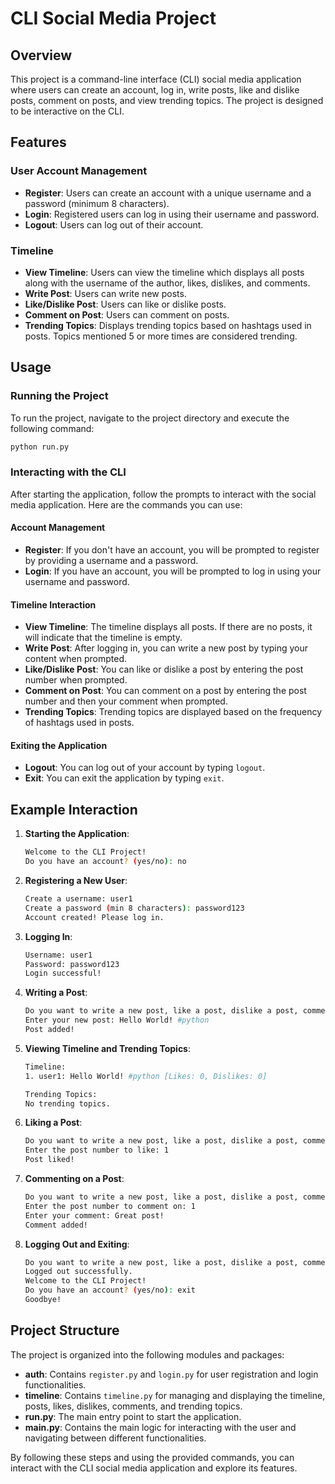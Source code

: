 # CLI Social Media Project

## Overview

This project is a command-line interface (CLI) social media application where users can create an account, log in, write posts, like and dislike posts, comment on posts, and view trending topics. The project is designed to be interactive on the CLI.

## Features

### User Account Management
- **Register**: Users can create an account with a unique username and a password (minimum 8 characters).
- **Login**: Registered users can log in using their username and password.
- **Logout**: Users can log out of their account.

### Timeline
- **View Timeline**: Users can view the timeline which displays all posts along with the username of the author, likes, dislikes, and comments.
- **Write Post**: Users can write new posts.
- **Like/Dislike Post**: Users can like or dislike posts.
- **Comment on Post**: Users can comment on posts.
- **Trending Topics**: Displays trending topics based on hashtags used in posts. Topics mentioned 5 or more times are considered trending.

## Usage

### Running the Project

To run the project, navigate to the project directory and execute the following command:

```sh
python run.py
```

### Interacting with the CLI

After starting the application, follow the prompts to interact with the social media application. Here are the commands you can use:

#### Account Management
- **Register**: If you don't have an account, you will be prompted to register by providing a username and a password.
- **Login**: If you have an account, you will be prompted to log in using your username and password.

#### Timeline Interaction
- **View Timeline**: The timeline displays all posts. If there are no posts, it will indicate that the timeline is empty.
- **Write Post**: After logging in, you can write a new post by typing your content when prompted.
- **Like/Dislike Post**: You can like or dislike a post by entering the post number when prompted.
- **Comment on Post**: You can comment on a post by entering the post number and then your comment when prompted.
- **Trending Topics**: Trending topics are displayed based on the frequency of hashtags used in posts.

#### Exiting the Application
- **Logout**: You can log out of your account by typing `logout`.
- **Exit**: You can exit the application by typing `exit`.

## Example Interaction

1. **Starting the Application**:
   ```sh
   Welcome to the CLI Project!
   Do you have an account? (yes/no): no
   ```

2. **Registering a New User**:
   ```sh
   Create a username: user1
   Create a password (min 8 characters): password123
   Account created! Please log in.
   ```

3. **Logging In**:
   ```sh
   Username: user1
   Password: password123
   Login successful!
   ```

4. **Writing a Post**:
   ```sh
   Do you want to write a new post, like a post, dislike a post, comment on a post, logout, or exit? (post/like/dislike/comment/logout/exit): post
   Enter your new post: Hello World! #python
   Post added!
   ```

5. **Viewing Timeline and Trending Topics**:
   ```sh
   Timeline:
   1. user1: Hello World! #python [Likes: 0, Dislikes: 0]
   
   Trending Topics:
   No trending topics.
   ```

6. **Liking a Post**:
   ```sh
   Do you want to write a new post, like a post, dislike a post, comment on a post, logout, or exit? (post/like/dislike/comment/logout/exit): like
   Enter the post number to like: 1
   Post liked!
   ```

7. **Commenting on a Post**:
   ```sh
   Do you want to write a new post, like a post, dislike a post, comment on a post, logout, or exit? (post/like/dislike/comment/logout/exit): comment
   Enter the post number to comment on: 1
   Enter your comment: Great post!
   Comment added!
   ```

8. **Logging Out and Exiting**:
   ```sh
   Do you want to write a new post, like a post, dislike a post, comment on a post, logout, or exit? (post/like/dislike/comment/logout/exit): logout
   Logged out successfully.
   Welcome to the CLI Project!
   Do you have an account? (yes/no): exit
   Goodbye!
   ```

## Project Structure

The project is organized into the following modules and packages:

- **auth**: Contains `register.py` and `login.py` for user registration and login functionalities.
- **timeline**: Contains `timeline.py` for managing and displaying the timeline, posts, likes, dislikes, comments, and trending topics.
- **run.py**: The main entry point to start the application.
- **main.py**: Contains the main logic for interacting with the user and navigating between different functionalities.

By following these steps and using the provided commands, you can interact with the CLI social media application and explore its features.

